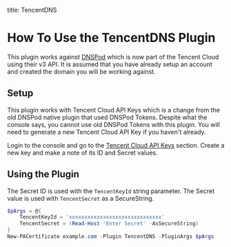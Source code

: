 title: TencentDNS

# How To Use the TencentDNS Plugin

This plugin works against [DNSPod](https://dnspod.com/) which is now part of the Tencent Cloud using their v3 API. It is assumed that you have already setup an account and created the domain you will be working against.

## Setup

This plugin works with Tencent Cloud API Keys which is a change from the old DNSPod native plugin that used DNSPod Tokens. Despite what the console says, you cannot use old DNSPod Tokens with this plugin. You will need to generate a new Tencent Cloud API Key if you haven't already.

Login to the console and go to the [Tencent Cloud API Keys](https://console.dnspod.com/account/token/apikey) section. Create a new key and make a note of its ID and Secret values.

## Using the Plugin

The Secret ID is used with the `TencentKeyId` string parameter. The Secret value is used with `TencentSecret` as a SecureString.

```powershell
$pArgs = @{
    TencentKeyId = 'xxxxxxxxxxxxxxxxxxxxxxxxxxxxxx'
    TencentSecret = (Read-Host 'Enter Secret' -AsSecureString)
}
New-PACertificate example.com -Plugin TencentDNS -PluginArgs $pArgs
```
